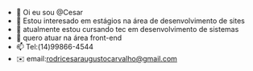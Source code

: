 - 👋 Oi eu sou @Cesar
- 👀 Estou interesado em estágios na área de desenvolvimento de sites
- 🌱 atualmente estou cursando tec em desenvolvimento de sistemas 
- 💞️ quero atuar na área front-end 
- 📫 Tel:(14)99866-4544
- ✉️ email:rodricesaraugustocarvalho@gmail.com 
<!---
CesarA34R/CesarA34R is a ✨ special ✨ repository because its `README.md` (this file) appears on your GitHub profile.
You can click the Preview link to take a look at your changes.
--->
